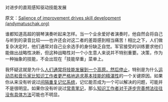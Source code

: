 对进步的直观感知驱动技能发展

原文：[Salience of improvement drives skill development (andymatuschak.org)](https://notes.andymatuschak.org/z3TLgRqbKq1iQvYNvxenccLPZUuJNB329uwGw)

谁都知道高超的钢琴演奏听起来怎样。当一个业余爱好者演奏时，他自然会将自己与听到的录音比较——也许还会对这二者的差距感到相当痛苦！相比之下，人们做复杂决定时，他们通常对自己业余选手的身份缺乏自觉。军官接受的训练要求他们能做出战略性决断，但这种战略性对一个小生意人来说并不特别重要。决策，作为一种抽象的技能，不会出现在「技能举重」菜单上。

我怀疑这就是为什么[人们通常将技能发展到一个高原，然后停止](https://notes.andymatuschak.org/z5gHroEM2vM2WcKxkdcsCw8qv5tmHSbBVxEb4)，特别是为什么[运动员和音乐家比知识工作者更严格地追求基本技能的精湛性](https://notes.andymatuschak.org/z4qhD8UwNAmJDdJUC36BUGp5PEUfgfzZXvkhB)的一个关键原因。如果你从来没有听说过[间隔重复记忆系统](https://notes.andymatuschak.org/z4eXdSMJFv2qVGXSUEKH4vdcHBrLHcFY1ZGfC)，记忆能否成为一个可以解决的问题，可能并不是很明显。如果你没有听说过[常青笔记](https://notes.andymatuschak.org/z4SDCZQeRo4xFEQ8H4qrSqd68ucpgE6LU155C)，那么[知识工作者对于逐步完善想法往往没有具体方法](https://notes.andymatuschak.org/z2A9r2zcddVXfxjevj5Nzayhwxr9VuycjxYdz)可能也不明显。
